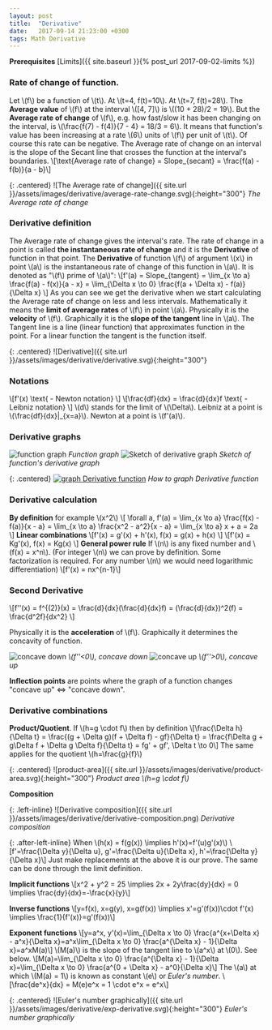 ```yaml
---
layout: post
title:  "Derivative"
date:   2017-09-14 21:23:00 +0300
tags: Math Derivative
---
```


**Prerequisites** [Limits]({{ site.baseurl }}{% post_url 2017-09-02-limits %})

### Rate of change of function.

Let \\(f\\) be a function of \\(t\\). At \\(t=4, f(t)=10\\). At \\(t=7, f(t)=28\\). The **Average value** of \\(f\\) at the interval \\([4, 7]\\) is \\((10 + 28)/2 = 19\\). But the **Average rate of change** of \\(f\\), e.g. how fast/slow it has been changing on the interval, is \\(\frac{f(7) - f(4)}{7 - 4} = 18/3 = 6\\).
It means that function's value has been increasing at a rate \\(6\\) units of \\(f\\) per unit of \\(t\\). Of course this rate can be negative. The Average rate of change on an interval is the slope of the Secant line that crosses the function at the interval's boundaries.
\\[\text{Average rate of change} = Slope_{secant} = \frac{f(a) - f(b)}{a - b}\\]

{: .centered}
![The Average rate of change]({{ site.url }}/assets/images/derivative/average-rate-change.svg){:height="300"}
*The Average rate of change*

### Derivative definition

The Average rate of change gives the interval's rate. The rate of change in a point is called **the instantaneous rate of change** and it is the **Derivative** of function in that point. The **Derivative** of function \\(f\\) of argument \\(x\\) in point \\(a\\) is the instantaneous rate of change of this function in \\(a\\). It is denoted as "\\(f\\) prime of \\(a\\)":
\\[f\'(a) = Slope_{tangent} = \lim_{x \to a} \frac{f(a) - f(x)}{a - x} = \lim_{\Delta x \to 0} \frac{f(a + \Delta x) - f(a)}{\Delta x} \\]
As you can see we get the derivative when we start calculating the Average rate of change on less and less intervals. Mathematically it means the **limit of average rates** of \\(f\\) in point \\(a\\). Physically it is the **velocity** of \\(f\\). Graphically it is the **slope of the tangent** line in \\(a\\). The Tangent line is a line (linear function) that approximates function in the point. For a linear function the tangent is the function itself.

{: .centered}
![Derivative]({{ site.url }}/assets/images/derivative/derivative.svg){:height="300"}

### Notations
\\[f\'(x) \text{ - Newton notation} \\]
\\[\frac{df}{dx} = \frac{d}{dx}f \text{ - Leibniz notation} \\]
\\(d\\) stands for the limit of \\(\Delta\\). Leibniz at a point is \\(\frac{df}{dx}|\_{x=a}\\). Newton at a point is \\(f\'(a)\\).

### Derivative graphs

<p class="centered">
  <span class="half-width">
    <img src="{{ site.url }}/assets/images/derivative/build-derivative-graph-1.svg" alt="function graph">
    <em>Function graph</em>
  </span>
  <span class="half-width" style="vertical-align: top">
    <img src="{{ site.url }}/assets/images/derivative/build-derivative-graph-2.svg" alt="Sketch of derivative graph">
    <em>Sketch of function's derivative graph</em>
  </span>
</p>

{: .centered}
[![graph Derivative function](https://img.youtube.com/vi/Gbtma_UQpro/0.jpg)](https://www.youtube.com/watch?v=Gbtma_UQpro)
*How to graph Derivative function*

### Derivative calculation
**By definition** for example \\(x^2\\)
\\[ \\forall a, f\'(a) = \lim_{x \to a} \frac{f(x) - f(a)}{x - a} = \lim_{x \to a} \frac{x^2 - a^2}{x - a} = \lim_{x \to a} x + a = 2a \\]
**Linear combinations**
\\[f\'(x) = g\'(x) + h\'(x), f(x) = g(x) + h(x) \\]
\\[f\'(x) = Kg\'(x), f(x) = Kg(x) \\]
**General power rule** If \\(n\\) is any fixed number and \\(f(x) = x^n\\). (For integer \\(n\\) we can prove by definition. Some factorization is required. For any number \\(n\\) we would need logarithmic differentiation)
\\[f\'(x) = nx^{n-1}\\]

### Second Derivative

\\[f\'\'(x) = f^{(2)}(x) = \frac{d}{dx}(\frac{d}{dx}f) = (\frac{d}{dx})^2(f) = \frac{d^2f}{dx^2} \\]

Physically it is the **acceleration** of \\(f\\). Graphically it determines the concavity of function.

<p class="centered">
  <span class="half-width" style="vertical-align: top">
    <img src="{{ site.url }}/assets/images/derivative/concave-down.svg" alt="concave down">
    <em>\(f''<0\), concave down</em>
  </span>
  <span class="half-width">
    <img src="{{ site.url }}/assets/images/derivative/concave-up.svg" alt="concave up">
    <em>\(f''>0\), concave up</em>
  </span>
</p>

**Inflection points** are points where the graph of a function changes "concave up" <=> "concave down".

### Derivative combinations

**Product/Quotient**. If \\(h=g \cdot f\\) then by definition
\\[\frac{\Delta h}{\Delta t} = \frac{(g + \Delta g)(f + \Delta f) - gf}{\Delta t} = \frac{f\Delta g + g\Delta f + \Delta g \Delta f}{\Delta t} = fg\' + gf\', \Delta t \to 0\\]
The same applies for the quotient \\(h=\frac{g}{f}\\)

{: .centered}
![product-area]({{ site.url }}/assets/images/derivative/product-area.svg){:height="300"}
*Product area \\(h=g \cdot f\\)*

**Composition**

{: .left-inline}
![Derivative composition]({{ site.url }}/assets/images/derivative/derivative-composition.png)
*Derivative composition*

{: .after-left-inline}
When \\(h(x) = f(g(x)) \implies h\'(x)=f\'(u)g\'(x)\\)
\\[f\'=\frac{\Delta y}{\Delta u}, g\'=\frac{\Delta u}{\Delta x}, h\'=\frac{\Delta y}{\Delta x}\\]
Just make replacements at the above it is our prove. The same can be done through the limit definition.

**Implicit functions**
\\[x^2 + y^2 = 25 \implies 2x + 2y\frac{dy}{dx} = 0 \implies \frac{dy}{dx}=-\frac{x}{y}\\]

**Inverse functions**
\\[y=f(x), x=g(y), x=g(f(x)) \implies x\'=g\'(f(x))\cdot f\'(x) \implies \frac{1}{f\'(x)}=g\'(f(x))\\]

**Exponent functions**
\\[y=a^x, y\'(x)=\lim_{\Delta x \to 0} \frac{a^{x+\Delta x} - a^x}{\Delta x}=a^x\lim_{\Delta x \to 0} \frac{a^{\Delta x} - 1}{\Delta x}=a^xM(a)\\]
\\(M(a)\\) is the slope of the tangent line to \\(a^x\\) at \\(0\\). See below.
\\[M(a)=\lim_{\Delta x \to 0} \frac{a^{\Delta x} - 1}{\Delta x}=\lim_{\Delta x \to 0} \frac{a^{0 + \Delta x} - a^0}{\Delta x}\\]
The \\(a\\) at which \\(M(a) = 1\\) is known as constant \\(e\\) or *Euler's number*. \\[\frac{de^x}{dx} = M(e)e^x = 1 \cdot e^x = e^x\\]

{: .centered}
![Euler's number graphically]({{ site.url }}/assets/images/derivative/exp-derivative.svg){:height="300"}
*Euler's number graphically*
